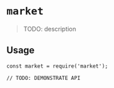# `market`

> TODO: description

## Usage

```
const market = require('market');

// TODO: DEMONSTRATE API
```
